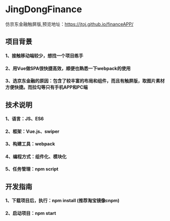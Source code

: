 # JingDongFinance
仿京东金融触屏版,预览地址：https://jtoj.github.io/financeAPP/

## 项目背景
#### 1、接触移动端较少，想找一个项目练手
#### 2、用Vue做SPA很快捷高效，顺便也熟悉一下webpack的使用
#### 3、选京东金融的原因：包含了较丰富的布局和组件，而且有触屏版，取图片素材方便快捷。而拉勾等只有手机APP和PC端

## 技术说明
#### 1、语言：JS、ES6
#### 2、框架：Vue.js、swiper
#### 3、构建工具：webpack
#### 4、编程方式：组件化、模块化
#### 5、任务管理：npm script 

## 开发指南
#### 1、下载项目后，执行：npm install (推荐淘宝镜像cnpm)
#### 2、启动项目：npm start
